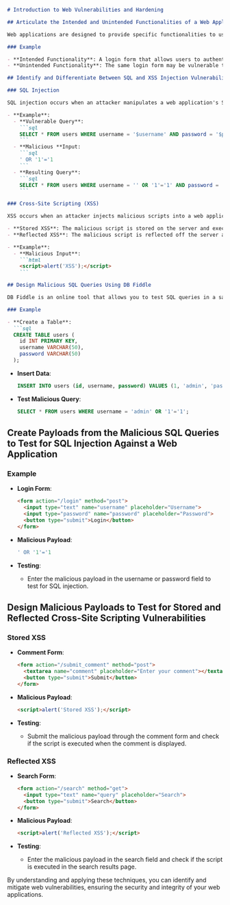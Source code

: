 ```markdown
# Introduction to Web Vulnerabilities and Hardening

## Articulate the Intended and Unintended Functionalities of a Web Application

Web applications are designed to provide specific functionalities to users, such as data entry, retrieval, and processing. However, unintended functionalities can arise due to improper coding practices, leading to security vulnerabilities.

### Example

- **Intended Functionality**: A login form that allows users to authenticate by entering their username and password.
- **Unintended Functionality**: The same login form may be vulnerable to SQL injection if user inputs are not properly sanitized, allowing attackers to bypass authentication.

## Identify and Differentiate Between SQL and XSS Injection Vulnerabilities

### SQL Injection

SQL injection occurs when an attacker manipulates a web application's SQL query by injecting malicious SQL code. This can lead to unauthorized access to the database, data leakage, and data manipulation.

- **Example**:
  - **Vulnerable Query**:
    ```sql
    SELECT * FROM users WHERE username = '$username' AND password = '$password';
    ```
  - **Malicious **Input:
    ```sql
    ' OR '1'='1
    ```
  - **Resulting Query**:
    ```sql
    SELECT * FROM users WHERE username = '' OR '1'='1' AND password = '';
    ```

### Cross-Site Scripting (XSS)

XSS occurs when an attacker injects malicious scripts into a web application, which are then executed in the user's browser. XSS can be classified into stored and reflected XSS.

- **Stored XSS**: The malicious script is stored on the server and executed whenever the affected page is loaded.
- **Reflected XSS**: The malicious script is reflected off the server and executed immediately in the user's browser.

- **Example**:
  - **Malicious Input**:
    ```html
    <script>alert('XSS');</script>
    ```

## Design Malicious SQL Queries Using DB Fiddle

DB Fiddle is an online tool that allows you to test SQL queries in a safe environment.

### Example

- **Create a Table**:
  ```sql
  CREATE TABLE users (
    id INT PRIMARY KEY,
    username VARCHAR(50),
    password VARCHAR(50)
  );
  ```

- **Insert Data**:
  ```sql
  INSERT INTO users (id, username, password) VALUES (1, 'admin', 'password123');
  ```

- **Test Malicious Query**:
  ```sql
  SELECT * FROM users WHERE username = 'admin' OR '1'='1';
  ```

## Create Payloads from the Malicious SQL Queries to Test for SQL Injection Against a Web Application

### Example

- **Login Form**:
  ```html
  <form action="/login" method="post">
    <input type="text" name="username" placeholder="Username">
    <input type="password" name="password" placeholder="Password">
    <button type="submit">Login</button>
  </form>
  ```

- **Malicious Payload**:
  ```sql
  ' OR '1'='1
  ```

- **Testing**:
  - Enter the malicious payload in the username or password field to test for SQL injection.

## Design Malicious Payloads to Test for Stored and Reflected Cross-Site Scripting Vulnerabilities

### Stored XSS

- **Comment Form**:
  ```html
  <form action="/submit_comment" method="post">
    <textarea name="comment" placeholder="Enter your comment"></textarea>
    <button type="submit">Submit</button>
  </form>
  ```

- **Malicious Payload**:
  ```html
  <script>alert('Stored XSS');</script>
  ```

- **Testing**:
  - Submit the malicious payload through the comment form and check if the script is executed when the comment is displayed.

### Reflected XSS

- **Search Form**:
  ```html
  <form action="/search" method="get">
    <input type="text" name="query" placeholder="Search">
    <button type="submit">Search</button>
  </form>
  ```

- **Malicious Payload**:
  ```html
  <script>alert('Reflected XSS');</script>
  ```

- **Testing**:
  - Enter the malicious payload in the search field and check if the script is executed in the search results page.

By understanding and applying these techniques, you can identify and mitigate web vulnerabilities, ensuring the security and integrity of your web applications.

```